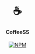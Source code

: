 
<h1 align="center">☕</h1>

<h4 align="center">CoffeeSS</h4>

<p align="center">
  <a href="https://www.npmjs.com/package/drawjsframework"><img src="https://img.shields.io/npm/v/drawjsframework.svg?color=%2345cdff&sanitize=true" alt="NPM"></a>
</p>
<br>
